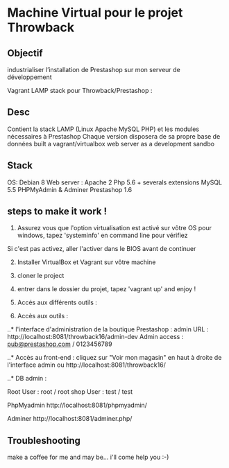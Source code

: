 Machine Virtual pour le projet Throwback
========================================

Objectif
--------

industrialiser l’installation de Prestashop sur mon serveur de développement

Vagrant LAMP stack pour Throwback/Prestashop :


Desc
----

Contient la stack LAMP (Linux Apache MySQL PHP) et les modules nécessaires à Prestashop
Chaque version disposera de sa propre base de données
built a vagrant/virtualbox web server as a development sandbo

Stack
-----
OS: Debian 8
Web server : Apache 2
Php 5.6 + severals extensions
MySQL 5.5
PHPMyAdmin & Adminer
Prestashop 1.6


steps to make it work !
----------------------

1. Assurez vous que l'option virtualisation est activé sur vôtre OS
pour windows, tapez 'systeminfo' en command line pour vérifiez

Si c'est pas activez, aller l'activer dans le BIOS avant de continuer

2. Installer  VirtualBox et Vagrant sur vôtre machine

3. cloner le project

4. entrer dans le dossier du projet, tapez 'vagrant up' and enjoy !

5. Accés aux différents outils :

6. Accès aux outils :

..* l'interface d'administration de la boutique Prestashop :
admin URL : http://localhost:8081/throwback16/admin-dev
Admin access : pub@prestashop.com / 0123456789

..* Accès au front-end :
cliquez sur "Voir mon magasin" en haut à droite de l'interface admin
ou http://localhost:8081/throwback16/

..* DB admin :

Root User : root / root
shop User : test / test

PhpMyadmin
 http://localhost:8081/phpmyadmin/

Adminer
http://localhost:8081/adminer.php/


Troubleshooting
----------------

make a coffee for me and may be... i'll come help you :-)
